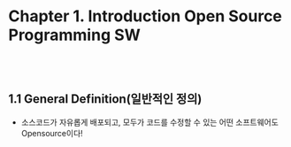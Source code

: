 # Chapter 1. Introduction Open Source Programming SW

<br><br>
## 1.1 General Definition(일반적인 정의) 

 + 소스코드가 자유롭게 배포되고, 모두가 코드를 수정할 수 있는 어떤 소프트웨어도 Opensource이다!

